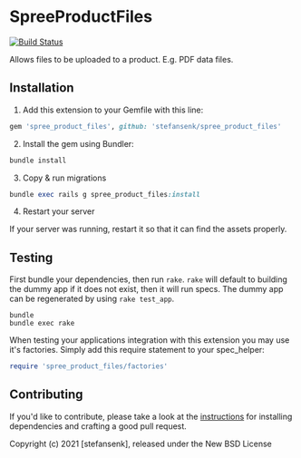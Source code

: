 # SpreeProductFiles

[![Build Status](https://travis-ci.org/stefansenk/spree_product_files.svg?branch=master) ](https://travis-ci.org/stefansenk/spree_product_files)

Allows files to be uploaded to a product. E.g. PDF data files.

## Installation

1. Add this extension to your Gemfile with this line:
  ```ruby
  gem 'spree_product_files', github: 'stefansenk/spree_product_files'
  ```

2. Install the gem using Bundler:
  ```ruby
  bundle install
  ```

3. Copy & run migrations
  ```ruby
  bundle exec rails g spree_product_files:install
  ```

4. Restart your server

  If your server was running, restart it so that it can find the assets properly.

## Testing

First bundle your dependencies, then run `rake`. `rake` will default to building the dummy app if it does not exist, then it will run specs. The dummy app can be regenerated by using `rake test_app`.

```shell
bundle
bundle exec rake
```

When testing your applications integration with this extension you may use it's factories.
Simply add this require statement to your spec_helper:

```ruby
require 'spree_product_files/factories'
```


## Contributing

If you'd like to contribute, please take a look at the
[instructions](CONTRIBUTING.md) for installing dependencies and crafting a good
pull request.

Copyright (c) 2021 [stefansenk], released under the New BSD License
